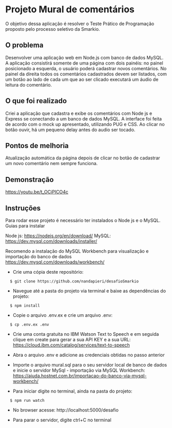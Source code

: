 # Projeto Mural de comentários

O objetivo dessa aplicação é resolver o Teste Prático de Programação proposto pelo processo seletivo da Smarkio.

## O problema

Desenvolver uma aplicação web em Node.js com banco de dados MySQL. A aplicação consistirá somente de uma página com dois painéis: no painel posicionado a esquerda, o usuário poderá cadastrar novos comentários. No painel da direita todos os comentários cadastrados devem ser listados, com um botão ao lado de cada um que ao ser clicado executará um áudio de leitura do comentário.

## O que foi realizado

Criei a aplicação que cadastra e exibe os comentários com Node js e Express se conectando a um banco de dados MySQL. A interface foi feita de acordo com o mock up apresentado, utilizando PUG e CSS. Ao clicar no botão ouvir, há um pequeno delay antes do audio ser tocado.

## Pontos de melhoria

Atualização automática da página depois de clicar no botão de cadastrar um novo comentário nem sempre funciona.

## Demonstração

https://youtu.be/t_OCiPICO4c

## Instruções

Para rodar esse projeto é necessário ter instalados o Node js e o MySQL. Guias para instalar

  Node js: https://nodejs.org/en/download/
  MySQL: https://dev.mysql.com/downloads/installer/

  Recomendo a instalação do MySQL Workbench para visualização e importação do banco de dados https://dev.mysql.com/downloads/workbench/

* Crie uma cópia deste repositório:
```
  $ git clone https://github.com/nandapieri/desafioSmarkio
```

* Navegue até a pasta do projeto via terminal e baixe as dependências do projeto:
```
  $ npm install
```

* Copie o arquivo .env.ex e crie um arquivo .env:
```
  $ cp .env.ex .env
```

* Crie uma conta gratuita no IBM Watson Text to Speech e em seguida clique em create para gerar a sua API KEY e a sua URL: https://cloud.ibm.com/catalog/services/text-to-speech

* Abra o arquivo .env e adicione as credenciais obtidas no passo anterior

* Importe o arquivo mural.sql para o seu servidor local de banco de dados e inicie o servidor MySql - importação via MySQL Workbench: https://ajuda.hostnet.com.br/importacao-do-banco-via-mysql-workbench/

* Para iniciar digite no terminal, ainda na pasta do projeto:
```
  $ npm run watch
```

* No browser acesse: http://localhost:5000/desafio

* Para parar o servidor, digite ctrl+C no terminal
